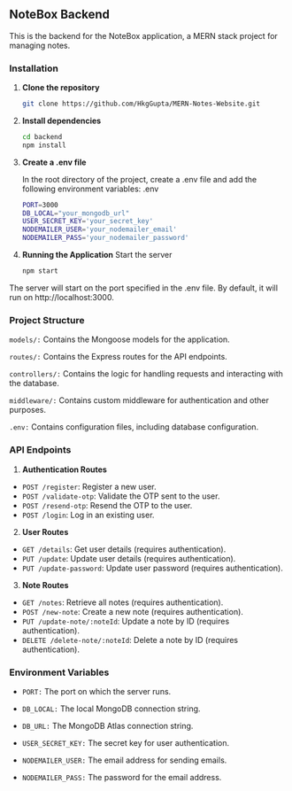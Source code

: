 ## NoteBox Backend

This is the backend for the NoteBox application, a MERN stack project for managing notes.

### Installation

1. **Clone the repository**

   ```sh
   git clone https://github.com/HkgGupta/MERN-Notes-Website.git
   ```

2. **Install dependencies**

   ```sh
   cd backend
   npm install
   ```

3. **Create a .env file**

   In the root directory of the project, create a .env file and add the following environment variables:
   .env

   ```sh
   PORT=3000
   DB_LOCAL="your_mongodb_url"
   USER_SECRET_KEY='your_secret_key'
   NODEMAILER_USER='your_nodemailer_email'
   NODEMAILER_PASS='your_nodemailer_password'
   ```

4. **Running the Application**
   Start the server

   ```sh
   npm start
   ```

The server will start on the port specified in the .env file. By default, it will run on http://localhost:3000.

### Project Structure

`models/:` Contains the Mongoose models for the application.

`routes/:` Contains the Express routes for the API endpoints.

`controllers/:` Contains the logic for handling requests and interacting with the database.

`middleware/:` Contains custom middleware for authentication and other purposes.

`.env:` Contains configuration files, including database configuration.

### API Endpoints

1. **Authentication Routes**

- `POST /register`: Register a new user.
- `POST /validate-otp`: Validate the OTP sent to the user.
- `POST /resend-otp`: Resend the OTP to the user.
- `POST /login`: Log in an existing user.

2. **User Routes**

- `GET /details`: Get user details (requires authentication).
- `PUT /update`: Update user details (requires authentication).
- `PUT /update-password`: Update user password (requires authentication).

3. **Note Routes**

- `GET /notes`: Retrieve all notes (requires authentication).
- `POST /new-note`: Create a new note (requires authentication).
- `PUT /update-note/:noteId`: Update a note by ID (requires authentication).
- `DELETE /delete-note/:noteId`: Delete a note by ID (requires authentication).

### Environment Variables

- `PORT:` The port on which the server runs.

- `DB_LOCAL:` The local MongoDB connection string.

- `DB_URL:` The MongoDB Atlas connection string.

- `USER_SECRET_KEY:` The secret key for user authentication.

- `NODEMAILER_USER:` The email address for sending emails.

- `NODEMAILER_PASS:` The password for the email address.

